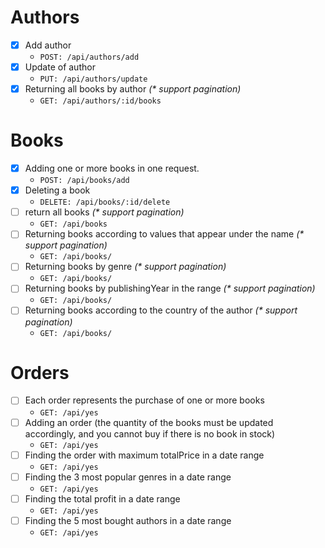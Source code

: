 
# Authors
- [x] Add author
  - `POST: /api/authors/add`
- [x] Update of author
  - `PUT: /api/authors/update`
- [x] Returning all books by author _(* support pagination)_
  - `GET: /api/authors/:id/books`

# Books
- [x] Adding one or more books in one request.
  - `POST: /api/books/add`
- [x] Deleting a book
  - `DELETE: /api/books/:id/delete`
- [ ] return all books _(* support pagination)_
  - `GET: /api/books`
- [ ] Returning books according to values that appear under the name _(* support pagination)_
  - `GET: /api/books/`
- [ ] Returning books by genre _(* support pagination)_
  - `GET: /api/books/`
- [ ] Returning books by publishingYear in the range _(* support pagination)_
  - `GET: /api/books/`
- [ ] Returning books according to the country of the author _(* support pagination)_
  - `GET: /api/books/`

# Orders
- [ ] Each order represents the purchase of one or more books
  - `GET: /api/yes`
- [ ] Adding an order (the quantity of the books must be updated accordingly, and you cannot buy if there is no book in stock)
  - `GET: /api/yes`
- [ ] Finding the order with maximum totalPrice in a date range
  - `GET: /api/yes`
- [ ] Finding the 3 most popular genres in a date range
  - `GET: /api/yes`
- [ ] Finding the total profit in a date range
  - `GET: /api/yes`
- [ ] Finding the 5 most bought authors in a date range
  - `GET: /api/yes`